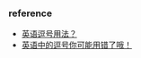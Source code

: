 
### reference
* [英语逗号用法？](https://www.zhihu.com/question/27091984/answer/109939012)
* [英语中的逗号你可能用错了哦！](https://zhuanlan.zhihu.com/p/25938470)
